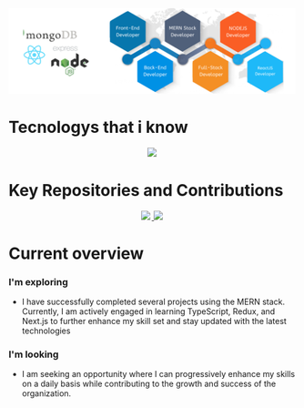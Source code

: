 ![The San Juan Mountains are beautiful!](https://raw.githubusercontent.com/rayhanalmim/image-host/main/Images/mern1.png "Full Stack Developer")

# Tecnologys that i know
<p align="center">
  <a href="https://skillicons.dev">
    <img src="https://skillicons.dev/icons?i=nodejs,mongodb,react,js,firebase,html,css,figma,vscode,stackoverflow,tailwind,vercel,netlify,cpp,&perline=5" />
  </a>
</p>

# Key Repositories and Contributions

<p align="center">
  <a href="https://skillicons.dev">
    <img style="padding-right: 3px;" src="https://api.githubtrends.io/user/svg/rayhanalmim/repos?time_range=one_year&include_private=true&group=private&loc_metric=changed&theme=dark" />
    <img src="https://github-profile-summary-cards.vercel.app/api/cards/stats?username=rayhanalmim&theme=dark" />
    
  </a>
</p>



# Current overview
### I'm exploring 
- I have successfully completed several projects using the MERN stack. Currently, I am actively engaged in learning TypeScript, Redux, and Next.js to further enhance my skill set and stay updated with the latest technologies
### I'm looking 
- I am seeking an opportunity where I can progressively enhance my skills on a daily basis while contributing to the growth and success of the organization.

